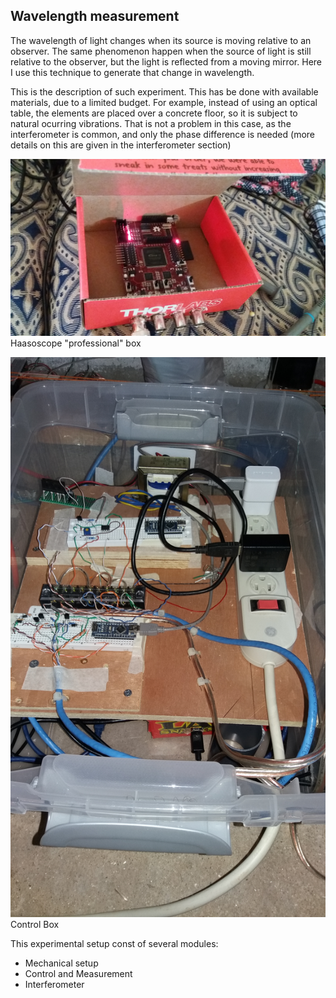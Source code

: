 ## Wavelength measurement

The wavelength of light changes when its source is moving relative to an observer. The same phenomenon happen when the source of light is still relative to the observer, but the light is reflected from a moving mirror. Here I use this technique to generate that change in wavelength.
 
This is the description of such experiment. This has be done with available materials, due to a limited budget.
For example, instead of using an optical table, the elements are placed over a concrete floor, so it is subject to natural ocurring vibrations.
That is not a problem in this case, as the interferometer is common, and only the phase difference is needed (more details on this are given in the interferometer section) 

![Image](images/HaasoscopeInBox_20180831_113711.jpg)
Haasoscope "professional" box


![Image](images/controlBox_20181006_171209.jpg)
Control Box

This experimental setup const of several modules:

- Mechanical setup
- Control and Measurement
- Interferometer
